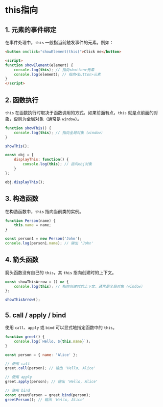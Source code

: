 # this指向

## 1. 元素的事件绑定

在事件处理中，`this` 一般指当前触发事件的元素。例如：

```html
<button onclick="showElement(this)">Click me</button>

<script>
function showElement(element) {
    console.log(this); // 指向<button>元素
    console.log(element); // 指向<button>元素
}
</script>
```

## 2. 函数执行

`this` 在函数执行时取决于函数调用的方式。如果前面有点，`this` 就是点前面的对象，否则为全局对象（通常是 `window`）。

```js
function showThis() {
    console.log(this); // 指向全局对象（window）
}

showThis();

const obj = {
    displayThis: function() {
        console.log(this); // 指向obj对象
    }
};

obj.displayThis();
```

##  3. 构造函数

在构造函数中，`this` 指向当前类的实例。

```js
function Person(name) {
    this.name = name;
}

const person1 = new Person('John');
console.log(person1.name); // 输出 'John'
```

## 4. 箭头函数

箭头函数没有自己的 `this`，其 `this` 指向创建时的上下文。

```js
const showThisArrow = () => {
    console.log(this); // 指向创建时的上下文，通常是全局对象（window）
};

showThisArrow();
```

## 5. call / apply / bind

使用 `call`、`apply` 或 `bind` 可以显式地指定函数中的 `this`。

```js
function greet() {
    console.log(`Hello, ${this.name}`);
}

const person = { name: 'Alice' };

// 使用 call
greet.call(person); // 输出 'Hello, Alice'

// 使用 apply
greet.apply(person); // 输出 'Hello, Alice'

// 使用 bind
const greetPerson = greet.bind(person);
greetPerson(); // 输出 'Hello, Alice'
```


